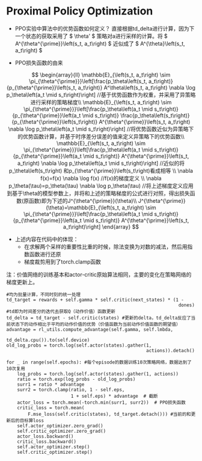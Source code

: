 # Proximal Policy Optimization

- PPO实验中算法中的优势函数如何定义？
直接根据td_delta进行计算，因为下一个状态的获取采用了 $ \theta' $ 策略对a进行采样的计算。将 $ A^{\theta^{\prime}}\left(s_t, a_t\right) $ 近似成了 $ A^{\theta}\left(s_t, a_t\right) $

- PPO损失函数的由来

$$
\begin{array}{ll}
\mathbb{E}_{\left(s_t, a_t\right) \sim \pi_{\theta^{\prime}}}\left[\frac{p_\theta\left(s_t, a_t\right)}{p_{\theta^{\prime}}\left(s_t, a_t\right)} A^\theta\left(s_t, a_t\right) \nabla \log p_\theta\left(a_t \mid s_t\right)\right] //基于优势函数作为权重，并采用了异策略进行采样的策略梯度\\
\mathbb{E}_{\left(s_t, a_t\right) \sim \pi_{\theta^{\prime}}}\left[\frac{p_\theta\left(a_t \mid s_t\right)}{p_{\theta^{\prime}}\left(a_t \mid s_t\right)} \frac{p_\theta\left(s_t\right)}{p_{\theta^{\prime}}\left(s_t\right)} A^{\theta^{\prime}}\left(s_t, a_t\right) \nabla \log p_\theta\left(a_t \mid s_t\right)\right] //将优势函数近似为异策略下的优势函数计算，并基于时序差分误差的值来定义异策略下的优势函数\\
\mathbb{E}_{\left(s_t, a_t\right) \sim \pi_{\theta^{\prime}}}\left[\frac{p_\theta\left(a_t \mid s_t\right)}{p_{\theta^{\prime}}\left(a_t \mid s_t\right)} A^{\theta^{\prime}}\left(s_t, a_t\right) \nabla \log p_\theta\left(a_t \mid s_t\right)\right] //近似的将p_\theta\left(s_t\right) 和p_{\theta^{\prime}}\left(s_t\right)看成相等 \\
\nabla f(x)=f(x) \nabla \log f(x) //f(x)的梯度定义 \\
\nabla p_\theta(\tau)=p_\theta(\tau) \nabla \log p_\theta(\tau) //将上述梯度定义应用到基于\theta的模型参数上，并将和上述的策略梯度的公式进行对照，得出损失函数(原函数)即为下述的J^{\theta^{\prime}}(\theta)\\
J^{\theta^{\prime}}(\theta)=\mathbb{E}_{\left(s_t, a_t\right) \sim \pi_{\theta^{\prime}}}\left[\frac{p_\theta\left(a_t \mid s_t\right)}{p_{\theta^{\prime}}\left(a_t \mid s_t\right)} A^{\theta^{\prime}}\left(s_t, a_t\right)\right]
\end{array}
$$

- 上述内容在代码中的体现：
    - 在求解两个采样的重要性比重的时候，除法变换为对数的减法，然后用指数函数进行还原
    - 梯度裁剪用到了torch.clamp函数

注：价值网络的训练基本和actor-critic原始算法相同，主要的变化在策略网络的梯度更新上。

```
#均为批量计算，不同时刻的统一处理
td_target = rewards + self.gamma * self.critic(next_states) * (1 -
                                                                dones) #td即为时间差分的迭代去获取Q（动作价值）函数更新
td_delta = td_target - self.critic(states) #更新的delta，td_delta反应了当前状态下的动作相比于平均的动作价值的优势（价值函数为当前动作价值函数的期望值）
advantage = rl_utils.compute_advantage(self.gamma, self.lmbda,
                                        td_delta.cpu()).to(self.device)
old_log_probs = torch.log(self.actor(states).gather(1,
                                                    actions)).detach()

for _ in range(self.epochs): #每个episode的数据训练10次策略网络，数据达到了10次复用
    log_probs = torch.log(self.actor(states).gather(1, actions))
    ratio = torch.exp(log_probs - old_log_probs)
    surr1 = ratio * advantage
    surr2 = torch.clamp(ratio, 1 - self.eps,
                        1 + self.eps) * advantage  # 截断
    actor_loss = torch.mean(-torch.min(surr1, surr2))  # PPO损失函数
    critic_loss = torch.mean(
        F.mse_loss(self.critic(states), td_target.detach())) #当前的和更新后的目标算loss
    self.actor_optimizer.zero_grad()
    self.critic_optimizer.zero_grad()
    actor_loss.backward()
    critic_loss.backward()
    self.actor_optimizer.step()
    self.critic_optimizer.step()
```

